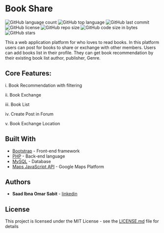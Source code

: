 # Book Share
<!--- See https://shields.io for others or to customize this set of shields.  --->
![GitHub language count](https://img.shields.io/github/languages/count/ssabit/book-share?style=flat-square)
![GitHub top language](https://img.shields.io/github/languages/top/ssabit/book-share?style=flat-square)
![GitHub last commit](https://img.shields.io/github/last-commit/ssabit/book-share?color=red&style=flat-square)
![GitHub license](https://img.shields.io/github/license/ssabit/book-share?style=flat-square)
![GitHub repo size](https://img.shields.io/github/repo-size/ssabit/book-share?style=flat-square)
![GitHub code size in bytes](https://img.shields.io/github/languages/code-size/ssabit/book-share?style=flat-square)
![GitHub stars](https://img.shields.io/github/stars/ssabit/book-share?style=flat-square)






This a web application platform for who loves to read books. In this platform users can post for books to share or exchange with other members. Users can add books list in their profile. They can get book recommendation by their existing book list author, publisher, Genre.

## Core Features:

i. Book Recommendation with filtering

ii. Book Exchange

iii. Book List

iv. Create Post in Forum

v. Book Exchange Location



## Built With

* [Bootstrap](https://getbootstrap.com/) - Front-end framework
* [PHP](https://www.php.net/) - Back-end language
* [MySQL](https://www.mysql.com/) - Database
* [Maps JavaScript API](https://developers.google.com/maps/documentation/javascript/overview) - Google Maps Platform



## Authors

* **Saad Ibna Omar Sabit** - [linkedin](https://www.linkedin.com/in/sabit/)

## License

This project is licensed under the MIT License - see the [LICENSE.md](LICENSE) file for details
